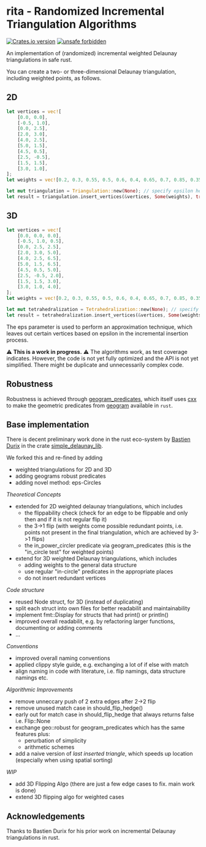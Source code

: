 # rita - Randomized Incremental Triangulation Algorithms

[![Crates.io version](https://img.shields.io/crates/v/rita.svg)](https://crates.io/crates/rita)
[![unsafe forbidden](https://img.shields.io/badge/unsafe-forbidden-brightgreen.svg)](https://github.com/glennDittmann/rita/blob/main/src/lib.rs#L12)

An implementation of (randomized) incremental weighted Delaunay triangulations in safe rust.

You can create a two- or three-dimensional Delaunay triangulation, including weighted points, as follows.

## 2D

```rust
let vertices = vec![
    [0.0, 0.0],
    [-0.5, 1.0],
    [0.0, 2.5],
    [2.0, 3.0],
    [4.0, 2.5],
    [5.0, 1.5],
    [4.5, 0.5],
    [2.5, -0.5],
    [1.5, 1.5],
    [3.0, 1.0],
];
let weights = vec![0.2, 0.3, 0.55, 0.5, 0.6, 0.4, 0.65, 0.7, 0.85, 0.35]; // or None

let mut triangulation = Triangulation::new(None); // specify epsilon here
let result = triangulation.insert_vertices(&vertices, Some(weights), true);  // last parameter toggles spatial sorting
```

## 3D
```rust
let vertices = vec![
    [0.0, 0.0, 0.0],
    [-0.5, 1.0, 0.5],
    [0.0, 2.5, 2.5],
    [2.0, 3.0, 5.0],
    [4.0, 2.5, 6.5],
    [5.0, 1.5, 6.5],
    [4.5, 0.5, 5.0],
    [2.5, -0.5, 2.0],
    [1.5, 1.5, 3.0],
    [3.0, 1.0, 4.0],
];
let weights = vec![0.2, 0.3, 0.55, 0.5, 0.6, 0.4, 0.65, 0.7, 0.85, 0.35]; // or None

let mut tetrahedralization = Tetrahedralization::new(None); // specify epsilon here
let result = tetrahedralization.insert_vertices(&vertices, Some(weights), true);  // last parameter toggles spatial sorting
```

The eps parameter is used to perform an approximation technique, which leaves out certain vertices based on epsilon in the incremental insertion process.

:warning: **This is a work in progress.** :warning:
The algorithms work, as test coverage indicates.
However, the code is not yet fully optimized and the API is not yet simplified.
There might be duplicate and unnecessarily complex code.

## Robustness
Robustness is achieved through [geogram_predicates](https://github.com/glenndittmann/geogram_predicates), which itself uses [cxx](https://github.com/dtolnay/cxx) to make the geometric predicates from [geogram](https://github.com/BrunoLevy/geogram) available in `rust`.

## Base implementation
There is decent preliminary work done in the rust eco-system by [Bastien Durix](https://scholar.google.fr/citations?user=Crc4sdsAAAAJ&hl=fr) in the crate [simple_delaunay_lib](https://github.com/Ibujah/simple_delaunay_lib).

We forked this and re-fined by adding
  - weighted triangulations for 2D and 3D
  - adding geograms robust predicates
  - adding novel method: eps-Circles

_Theoretical Concepts_
- extended for 2D weighted delaunay triangulations, which includes
  - the flippability check (check for an edge to be flippable and only then and if it is not regular flip it)
  - the 3->1 flip (with weights come possible redundant points, i.e. points not present in the final triangulation, which are achieved by 3->1 flips)
  - the in_power_circler predicate via geogram_predicates (this is the "in_circle test" for weighted points)
- extend for 3D weighted Delaunay triangulations, which includes
  - adding weights to the general data structure
  - use regular "in-circle" predicates in the appropriate places
  - do not insert redundant vertices

_Code structure_
- reused Node struct, for 3D (instead of duplicating)
- split each struct into own files for better readabilit and maintainability
- implement fmt::Display for structs that had print() or println()
- improved overall readabilit, e.g. by refactoring larger functions, documenting or adding comments
- ...

_Conventions_
- improved overall naming conventions
- applied clippy style guide, e.g. exchanging a lot of if else with match
- align naming in code with literature, i.e. flip namings, data structure namings etc.

_Algorithmic Improvements_
- remove unneccary push of 2 extra edges after 2->2 flip
- remove unused match case in should_flip_hedge()
- early out for match case in should_flip_hedge that always returns false i.e. Flip::None
- exchange geo::robust for geogram_predicates which has the same features plus:
  - perurbation of simplicity
  - arithmetic schemes
- add a naive version of _last inserted triangle_, which speeds up location (especially when using spatial sorting)


_WIP_
- add 3D Flipping Algo (there are just a few edge cases to fix. main work is done)
- extend 3D flipping algo for weighted cases

## Acknowledgements
Thanks to Bastien Durix for his prior work on incremental Delaunay triangulations in rust.
